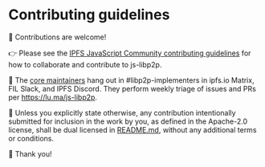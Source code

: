 # Contributing guidelines

👋 Contributions are welcome!   

👉 Please see the [IPFS JavaScript Community contributing guidelines](https://github.com/ipfs/community/blob/master/CONTRIBUTING_JS.md) for how to collaborate and contribute to js-libp2p.

💪 The [core maintainers](./CODEOWNERS) hang out in #libp2p-implementers in ipfs.io Matrix, FIL Slack, and IPFS Discord.  They perform weekly triage of issues and PRs per https://lu.ma/js-libp2p.

🤲 Unless you explicitly state otherwise, any contribution intentionally submitted for inclusion in the work by you, as defined in the Apache-2.0 license, shall be dual licensed in [README.md](./README.md), without any additional terms or conditions.

🙏 Thank you!
